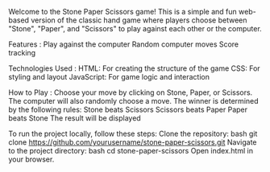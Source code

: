 Welcome to the Stone Paper Scissors game! This is a simple and fun web-based version of the classic hand game where players choose between "Stone", "Paper", and "Scissors" to play against each other or the computer.

Features : 
Play against the computer
Random computer moves
Score tracking

Technologies Used : 
HTML: For creating the structure of the game
CSS: For styling and layout
JavaScript: For game logic and interaction

How to Play : 
Choose your move by clicking on Stone, Paper, or Scissors.
The computer will also randomly choose a move.
The winner is determined by the following rules:
Stone beats Scissors
Scissors beats Paper
Paper beats Stone
The result will be displayed

To run the project locally, follow these steps:
Clone the repository:
bash
git clone https://github.com/yourusername/stone-paper-scissors.git
Navigate to the project directory:
bash
cd stone-paper-scissors
Open index.html in your browser.
